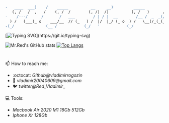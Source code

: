 ```diff
-   ____  ___)    /    _____          __     __)         _____           
   (, /   /  ,   /    (, /  /        (, /|  /|          (, /   )      /)
-    /---/      /       /   ___        / | / |  __        /__ /  _  _(/  
  ) /   (___(_ o    ___/__  // (_   ) /  |/  |_/ (_ o  ) /   \__(/_(_(_  
-(_/              (__ /            (_/   '            (_/                
```

[![Typing SVG](https://readme-typing-svg.herokuapp.com?font=JetBrains+Mono&color=%23FF3F36&lines=Building+your+future.)](https://git.io/typing-svg)

![Mr.Red's GitHub stats](https://github-readme-stats.vercel.app/api?username=vladimirrogozin&show_icons=true&theme=dark&border_color=ffbc00&icon_color=ff3f36&count_private=true) [![Top Langs](https://github-readme-stats.vercel.app/api/top-langs/?username=vladimirrogozin&layout=compact&theme=dark&border_color=ffbc00&icon_color=ff3f36)](https://github.com/anuraghazra/github-readme-stats)


#
📫 How to reach me:

* :octocat: _Github@vladimirrogozin_
* 📧 _vladimir20040609@gmail.com_
* 🐦 _twitter@Red_Vladimir__

💻 Tools:
* _Macbook Air 2020 M1 16Gb 512Gb_
* _Iphone Xr 128Gb_
